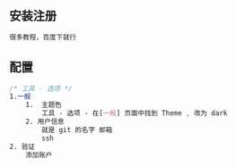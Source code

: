 ## 安装注册

```css
很多教程，百度下就行
```

## 配置

```css
/* 工具 - 选项 */ 
1.一般
	1.  主题色
        工具 - 选项 - 在[一般] 页面中找到 Theme , 改为 dark 
    2. 用户信息
        就是 git 的名字 邮箱
        ssh
2. 验证
	添加账户

```



